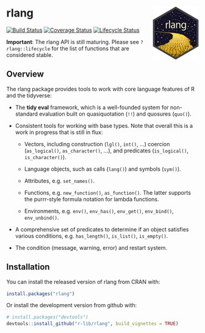 rlang <img src="man/figures/rlang.png" align="right" />
=======================================================

[![Build Status](https://travis-ci.org/r-lib/rlang.svg?branch=master)](https://travis-ci.org/r-lib/rlang)
[![Coverage Status](https://codecov.io/gh/r-lib/rlang/branch/master/graph/badge.svg)](https://codecov.io/github/r-lib/rlang?branch=master)
[![Lifecycle Status](https://img.shields.io/badge/lifecycle-maturing-blue.svg)](https://www.tidyverse.org/lifecycle/)

**Important**: The rlang API is still maturing. Please see
`?rlang::lifecycle` for the list of functions that are considered
stable.


## Overview

The rlang package provides tools to work with core language features
of R and the tidyverse:

*   The __tidy eval__ framework, which is a well-founded system for
    non-standard evaluation built on quasiquotation (`!!`) and
    quosures (`quo()`).

*   Consistent tools for working with base types. Note that overall
    this is a work in progress that is still in flux:

    * Vectors, including construction (`lgl()`, `int()`, ...)
      coercion (`as_logical()`, `as_character()`, ...), and
      predicates (`is_logical()`, `is_character()`).

    * Language objects, such as calls (`lang()`) and symbols (`sym()`).

    * Attributes, e.g. `set_names()`.

    * Functions, e.g. `new_function()`, `as_function()`. The latter
      supports the purrr-style formula notation for lambda functions.

    * Environments, e.g. `env()`, `env_has()`, `env_get()`, `env_bind()`,
      `env_unbind()`.

*   A comprehensive set of predicates to determine if an object satisfies
    various conditions, e.g. `has_length()`, `is_list()`, `is_empty()`.

*   The condition (message, warning, error) and restart system.


## Installation

You can install the released version of rlang from CRAN with:

```r
install.packages("rlang")
```

Or install the development version from github with:

```r
# install.packages("devtools")
devtools::install_github("r-lib/rlang", build_vignettes = TRUE)
```
